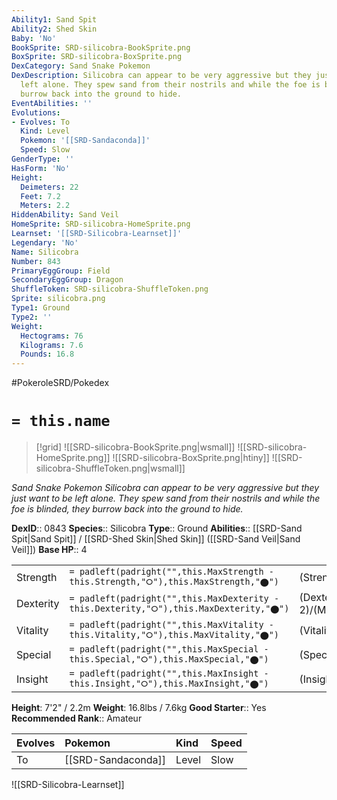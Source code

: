 ```yaml
---
Ability1: Sand Spit
Ability2: Shed Skin
Baby: 'No'
BookSprite: SRD-silicobra-BookSprite.png
BoxSprite: SRD-silicobra-BoxSprite.png
DexCategory: Sand Snake Pokemon
DexDescription: Silicobra can appear to be very aggressive but they just want to be
  left alone. They spew sand from their nostrils and while the foe is blinded, they
  burrow back into the ground to hide.
EventAbilities: ''
Evolutions:
- Evolves: To
  Kind: Level
  Pokemon: '[[SRD-Sandaconda]]'
  Speed: Slow
GenderType: ''
HasForm: 'No'
Height:
  Deimeters: 22
  Feet: 7.2
  Meters: 2.2
HiddenAbility: Sand Veil
HomeSprite: SRD-silicobra-HomeSprite.png
Learnset: '[[SRD-Silicobra-Learnset]]'
Legendary: 'No'
Name: Silicobra
Number: 843
PrimaryEggGroup: Field
SecondaryEggGroup: Dragon
ShuffleToken: SRD-silicobra-ShuffleToken.png
Sprite: silicobra.png
Type1: Ground
Type2: ''
Weight:
  Hectograms: 76
  Kilograms: 7.6
  Pounds: 16.8
---
```


#PokeroleSRD/Pokedex

# `= this.name`

> [!grid]
> ![[SRD-silicobra-BookSprite.png|wsmall]]
> ![[SRD-silicobra-HomeSprite.png]]
> ![[SRD-silicobra-BoxSprite.png|htiny]]
> ![[SRD-silicobra-ShuffleToken.png|wsmall]]


*Sand Snake Pokemon*
*Silicobra can appear to be very aggressive but they just want to be left alone. They spew sand from their nostrils and while the foe is blinded, they burrow back into the ground to hide.*

**DexID**:: 0843
**Species**:: Silicobra
**Type**:: Ground
**Abilities**:: [[SRD-Sand Spit|Sand Spit]] / [[SRD-Shed Skin|Shed Skin]] ([[SRD-Sand Veil|Sand Veil]])
**Base HP**:: 4

|           |                                                                                        |                                          |
| --------- | -------------------------------------------------------------------------------------- | ---------------------------------------- |
| Strength  | `= padleft(padright("",this.MaxStrength - this.Strength,"⭘"),this.MaxStrength,"⬤")`    | (Strength::2)/(MaxStrength::4)   |
| Dexterity | `= padleft(padright("",this.MaxDexterity - this.Dexterity,"⭘"),this.MaxDexterity,"⬤")` | (Dexterity:: 2)/(MaxDexterity::4) |
| Vitality  | `= padleft(padright("",this.MaxVitality - this.Vitality,"⭘"),this.MaxVitality,"⬤")`    | (Vitality::2)/(MaxVitality::5)   |
| Special   | `= padleft(padright("",this.MaxSpecial - this.Special,"⭘"),this.MaxSpecial,"⬤")`       | (Special::1)/(MaxSpecial::3)     |
| Insight   | `= padleft(padright("",this.MaxInsight - this.Insight,"⭘"),this.MaxInsight,"⬤")`       | (Insight::2)/(MaxInsight::4)     |

**Height**: 7'2" / 2.2m
**Weight**: 16.8lbs / 7.6kg
**Good Starter**:: Yes
**Recommended Rank**:: Amateur

| Evolves   | Pokemon            | Kind   | Speed   |
|:----------|:-------------------|:-------|:--------|
| To        | [[SRD-Sandaconda]] | Level  | Slow    |

![[SRD-Silicobra-Learnset]]